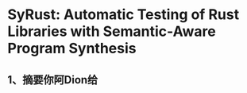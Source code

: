 # SyRust: Automatic Testing of Rust Libraries with Semantic-Aware Program Synthesis

## 1、摘要你阿Dion给
